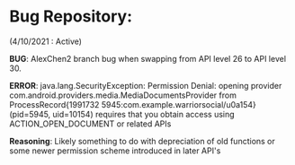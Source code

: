 # Bug Repository:

(4/10/2021 : Active)

**BUG**: AlexChen2 branch bug when swapping from API level 26 to API level 30.

**ERROR**: java.lang.SecurityException: Permission Denial: opening provider com.android.providers.media.MediaDocumentsProvider from ProcessRecord{1991732 5945:com.example.warriorsocial/u0a154} (pid=5945, uid=10154) requires that you obtain access using ACTION_OPEN_DOCUMENT or related APIs

**Reasoning**: Likely something to do with depreciation of old functions or some newer permission scheme introduced in later API's
